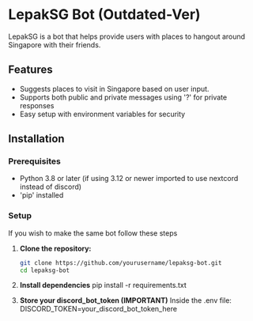 # LepakSG Bot (Outdated-Ver)
 LepakSG is a bot that helps provide users with places to hangout around Singapore with their friends. 

## Features
- Suggests places to visit in Singapore based on user input.
- Supports both public and private messages using '?' for private responses
- Easy setup with environment variables for security

## Installation

### Prerequisites
- Python 3.8 or later (if using 3.12 or newer imported to use nextcord instead of discord)
- 'pip' installed

### Setup
If you wish to make the same bot follow these steps

1. **Clone the repository:**  
   ```sh
   git clone https://github.com/yourusername/lepaksg-bot.git
   cd lepaksg-bot

2. **Install dependencies**
    pip install -r requirements.txt

3. **Store your discord_bot_token (IMPORTANT)** 
    Inside the .env file:
    DISCORD_TOKEN=your_discord_bot_token_here
